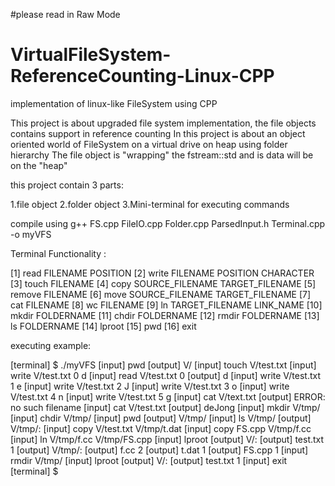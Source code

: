 #please read in Raw Mode

# VirtualFileSystem-ReferenceCounting-Linux-CPP
implementation of linux-like FileSystem using CPP

This project is about upgraded file system implementation, the file objects contains support in reference counting
In this project is about an object oriented world of FileSystem on a virtual drive on heap using folder hierarchy
The file object is "wrapping" the  fstream::std and is data will be on the "heap"

this project contain 3 parts:

1.file object
2.folder object
3.Mini-terminal for executing commands


compile using g++ FS.cpp FileIO.cpp Folder.cpp ParsedInput.h Terminal.cpp -o myVFS

Terminal Functionality : 

[1] read FILENAME POSITION
[2] write FILENAME POSITION CHARACTER
[3] touch FILENAME
[4] copy SOURCE_FILENAME TARGET_FILENAME
[5] remove FILENAME
[6] move SOURCE_FILENAME TARGET_FILENAME
[7] cat FILENAME
[8] wc FILENAME
[9] ln TARGET_FILENAME LINK_NAME
[10] mkdir FOLDERNAME
[11] chdir FOLDERNAME
[12] rmdir FOLDERNAME
[13] ls FOLDERNAME
[14] lproot
[15] pwd
[16] exit

executing example:

[terminal] $ ./myVFS
[input] pwd
[output] V/
[input] touch V/test.txt
[input] write V/test.txt 0 d
[input] read V/test.txt 0
[output] d
[input] write V/test.txt 1 e
[input] write V/test.txt 2 J
[input] write V/test.txt 3 o
[input] write V/test.txt 4 n
[input] write V/test.txt 5 g
[input] cat V/text.txt
[output] ERROR: no such filename
[input] cat V/test.txt
[output] deJong
[input] mkdir V/tmp/
[input] chdir V/tmp/
[input] pwd
[output] V/tmp/
[input] ls V/tmp/
[output] V/tmp/:
[input] copy V/test.txt V/tmp/t.dat
[input] copy FS.cpp V/tmp/f.cc
[input] ln V/tmp/f.cc V/tmp/FS.cpp
[input] lproot
[output] V/:
[output] test.txt 1
[output] V/tmp/:
[output] f.cc 2
[output] t.dat 1
[output] FS.cpp 1
[input] rmdir V/tmp/
[input] lproot
[output] V/:
[output] test.txt 1
[input] exit
[terminal] $



